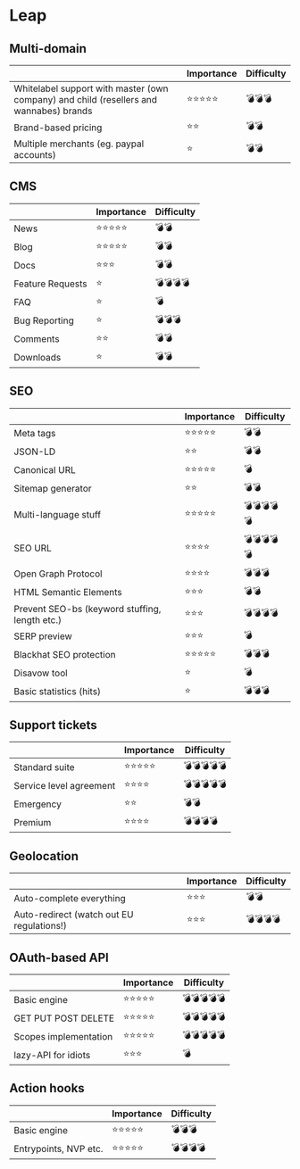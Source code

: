 # Leap

## Multi-domain

|  | Importance | Difficulty |
| ------------- | ------------- | ------------- |
| Whitelabel support with master (own company) and child (resellers and wannabes) brands | ⭐⭐⭐⭐⭐ | 💣💣💣 |
| Brand-based pricing | ⭐⭐ | 💣💣 |
| Multiple merchants (eg. paypal accounts) | ⭐ | 💣💣 |

## CMS

|  | Importance | Difficulty |
| ------------- | ------------- | ------------- |
| News | ⭐⭐⭐⭐⭐ | 💣💣 |
| Blog | ⭐⭐⭐⭐⭐ | 💣💣 |
| Docs | ⭐⭐⭐ | 💣💣 |
| Feature Requests | ⭐ | 💣💣💣💣 |
| FAQ | ⭐ | 💣 |
| Bug Reporting | ⭐ | 💣💣💣 |
| Comments | ⭐⭐ | 💣💣 |
| Downloads | ⭐ | 💣💣 |

## SEO

|  | Importance | Difficulty |
| ------------- | ------------- | ------------- |
| Meta tags | ⭐⭐⭐⭐⭐ | 💣💣 |
| JSON-LD | ⭐⭐ | 💣💣 |
| Canonical URL | ⭐⭐⭐⭐⭐ | 💣 |
| Sitemap generator | ⭐⭐ | 💣💣 |
| Multi-language stuff | ⭐⭐⭐⭐⭐ | 💣💣💣💣💣 |
| SEO URL | ⭐⭐⭐⭐ | 💣💣💣💣💣 |
| Open Graph Protocol | ⭐⭐⭐⭐ | 💣💣💣 |
| HTML Semantic Elements | ⭐⭐⭐ | 💣💣 |
| Prevent SEO-bs (keyword stuffing, length etc.) | ⭐⭐⭐ | 💣💣💣💣 |
| SERP preview | ⭐⭐⭐ | 💣 |
| Blackhat SEO protection | ⭐⭐⭐⭐⭐ | 💣💣💣 |
| Disavow tool | ⭐ | 💣 |
| Basic statistics (hits) | ⭐ | 💣💣💣 |

## Support tickets

|  | Importance | Difficulty |
| ------------- | ------------- | ------------- |
| Standard suite | ⭐⭐⭐⭐⭐ | 💣💣💣💣💣 |
| Service level agreement | ⭐⭐⭐⭐ | 💣💣💣💣💣 |
| Emergency | ⭐⭐ | 💣💣 |
| Premium | ⭐⭐⭐⭐ | 💣💣💣💣 |

## Geolocation

|  | Importance | Difficulty |
| ------------- | ------------- | ------------- |
| Auto-complete everything | ⭐⭐⭐ | 💣💣 |
| Auto-redirect (watch out EU regulations!) | ⭐⭐⭐ | 💣💣💣💣 |

## OAuth-based API
 
|  | Importance | Difficulty |
| ------------- | ------------- | ------------- |
| Basic engine | ⭐⭐⭐⭐⭐ | 💣💣💣💣💣 |
| GET PUT POST DELETE | ⭐⭐⭐⭐⭐ | 💣💣💣💣💣 |
| Scopes implementation | ⭐⭐⭐⭐⭐ | 💣💣💣💣💣 |
| lazy-API for idiots | ⭐⭐⭐ | 💣 |

## Action hooks

|  | Importance | Difficulty |
| ------------- | ------------- | ------------- |
| Basic engine | ⭐⭐⭐⭐⭐ | 💣💣💣 |
| Entrypoints, NVP etc. | ⭐⭐⭐⭐⭐ | 💣💣💣💣 |

